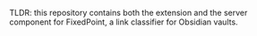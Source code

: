 TLDR: this repository contains both the extension and the server component for FixedPoint, a link classifier for Obsidian vaults.
